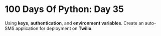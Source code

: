 # 100 Days Of Python: Day 35

Using **keys**, **authentication**, and **environment variables**. Create an auto-SMS application for deployment on **Twilio**.
